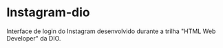 # Instagram-dio
 Interface de login do Instagram desenvolvido durante a trilha "HTML Web Developer" da DIO.
